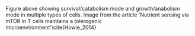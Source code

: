 Figure above showing survival/catabolism mode and growth/anabolism mode in multiple types of cells. Image from the article 'Nutrient sensing via mTOR in T cells maintains a tolerogenic microenvironment'\cite{Howie_2014}